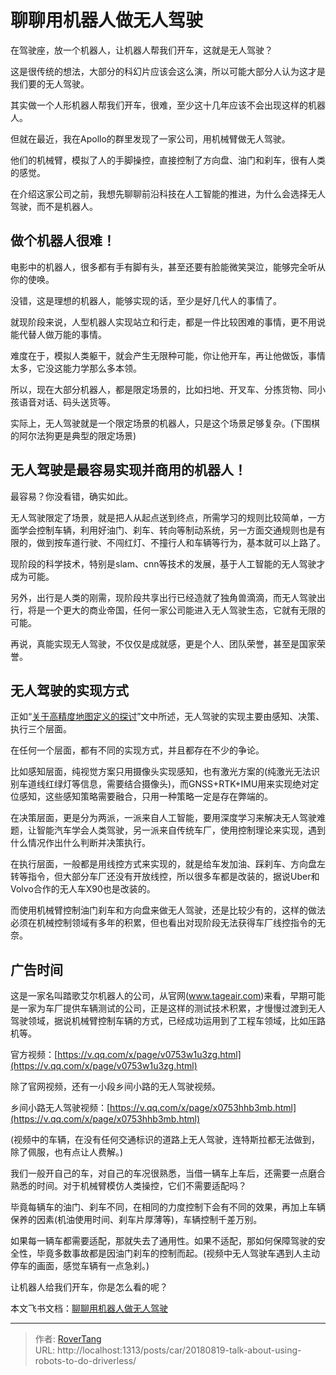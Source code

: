 # 聊聊用机器人做无人驾驶 


在驾驶座，放一个机器人，让机器人帮我们开车，这就是无人驾驶？

这是很传统的想法，大部分的科幻片应该会这么演，所以可能大部分人认为这才是我们要的无人驾驶。

其实做一个人形机器人帮我们开车，很难，至少这十几年应该不会出现这样的机器人。

但就在最近，我在Apollo的群里发现了一家公司，用机械臂做无人驾驶。

他们的机械臂，模拟了人的手脚操控，直接控制了方向盘、油门和刹车，很有人类的感觉。

在介绍这家公司之前，我想先聊聊前沿科技在人工智能的推进，为什么会选择无人驾驶，而不是机器人。

## 做个机器人很难！

电影中的机器人，很多都有手有脚有头，甚至还要有脸能微笑哭泣，能够完全听从你的使唤。

没错，这是理想的机器人，能够实现的话，至少是好几代人的事情了。

就现阶段来说，人型机器人实现站立和行走，都是一件比较困难的事情，更不用说能代替人做万能的事情。

难度在于，模拟人类躯干，就会产生无限种可能，你让他开车，再让他做饭，事情太多，它没这能力学那么多本领。

所以，现在大部分机器人，都是限定场景的，比如扫地、开叉车、分拣货物、同小孩语音对话、码头送货等。

实际上，无人驾驶就是一个限定场景的机器人，只是这个场景足够复杂。(下围棋的阿尔法狗更是典型的限定场景)

## 无人驾驶是最容易实现并商用的机器人！

最容易？你没看错，确实如此。

无人驾驶限定了场景，就是把人从起点送到终点，所需学习的规则比较简单，一方面学会控制车辆，利用好油门、刹车、转向等制动系统，另一方面交通规则也是有限的，做到按车道行驶、不闯红灯、不撞行人和车辆等行为，基本就可以上路了。

现阶段的科学技术，特别是slam、cnn等技术的发展，基于人工智能的无人驾驶才成为可能。

另外，出行是人类的刚需，现阶段共享出行已经造就了独角兽滴滴，而无人驾驶出行，将是一个更大的商业帝国，任何一家公司能进入无人驾驶生态，它就有无限的可能。

再说，真能实现无人驾驶，不仅仅是成就感，更是个人、团队荣誉，甚至是国家荣誉。

## 无人驾驶的实现方式

正如“[关于高精度地图定义的探讨](/posts/mapnavi/20180723-discussion-on-the-definition-of-high-precision-map/)”文中所述，无人驾驶的实现主要由感知、决策、执行三个层面。

在任何一个层面，都有不同的实现方式，并且都存在不少的争论。

比如感知层面，纯视觉方案只用摄像头实现感知，也有激光方案的(纯激光无法识别车道线红绿灯等信息，需要结合摄像头)，而GNSS&#43;RTK&#43;IMU用来实现绝对定位感知，这些感知策略需要融合，只用一种策略一定是存在弊端的。

在决策层面，更是分为两派，一派来自人工智能，要用深度学习来解决无人驾驶难题，让智能汽车学会人类驾驶，另一派来自传统车厂，使用控制理论来实现，遇到什么情况作出什么判断并决策执行。

在执行层面，一般都是用线控方式来实现的，就是给车发加油、踩刹车、方向盘左转等指令，但大部分车厂还没有开放线控，所以很多车都是改装的，据说Uber和Volvo合作的无人车X90也是改装的。

而使用机械臂控制油门刹车和方向盘来做无人驾驶，还是比较少有的，这样的做法必须在机械控制领域有多年的积累，但也看出对现阶段无法获得车厂线控指令的无奈。

## 广告时间

这是一家名叫踏歌艾尔机器人的公司，从官网(www.tageair.com)来看，早期可能是一家为车厂提供车辆测试的公司，正是这样的测试技术积累，才慢慢过渡到无人驾驶领域，据说机械臂控制车辆的方式，已经成功运用到了工程车领域，比如压路机等。

官方视频：[https://v.qq.com/x/page/v0753w1u3zg.html](https://v.qq.com/x/page/v0753w1u3zg.html)

除了官网视频，还有一小段乡间小路的无人驾驶视频。

乡间小路无人驾驶视频：[https://v.qq.com/x/page/x0753hhb3mb.html](https://v.qq.com/x/page/x0753hhb3mb.html)

(视频中的车辆，在没有任何交通标识的道路上无人驾驶，连特斯拉都无法做到，除了佩服，也有点让人费解。)

我们一般开自己的车，对自己的车况很熟悉，当借一辆车上车后，还需要一点磨合熟悉的时间。对于机械臂模仿人类操控，它们不需要适配吗？

毕竟每辆车的油门、刹车不同，在相同的力度控制下会有不同的效果，再加上车辆保养的因素(机油使用时间、刹车片厚薄等)，车辆控制千差万别。

如果每一辆车都需要适配，那就失去了通用性。如果不适配，那如何保障驾驶的安全性，毕竟多数事故都是因油门刹车的控制而起。(视频中无人驾驶车遇到人主动停车的画面，感觉车辆有一点急刹。)


让机器人给我们开车，你是怎么看的呢？

本文飞书文档：[聊聊用机器人做无人驾驶](https://rovertang.feishu.cn/docx/doxcnT46tcMcikzOADfqZ8csTLe)


---

> 作者: [RoverTang](https://rovertang.com)  
> URL: http://localhost:1313/posts/car/20180819-talk-about-using-robots-to-do-driverless/  

